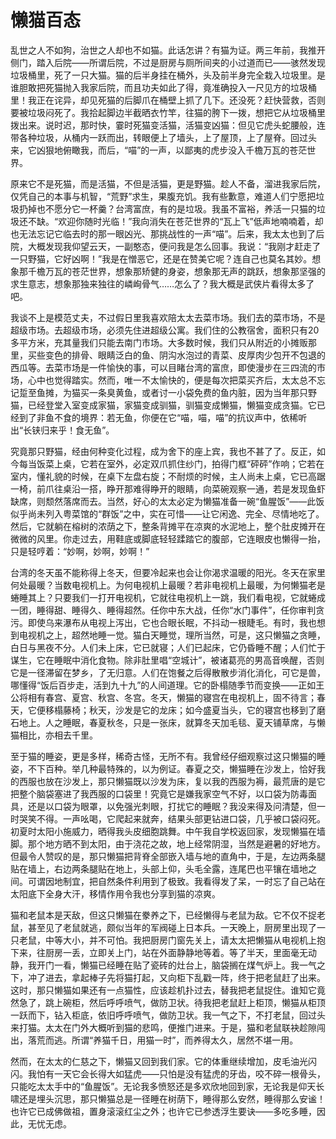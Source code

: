 # 懒猫百态

乱世之人不如狗，治世之人却也不如猫。此话怎讲？有猫为证。两三年前，我推开侧门，踏入后院——所谓后院，不过是厨房与厕所间夹的小过道而已——骇然发现垃圾桶里，死了一只大猫。猫的后半身挂在桶外，头及前半身完全栽入垃圾里。是谁胆敢把死猫抛入我家后院，而且功夫如此了得，竟准确投入一尺见方的垃圾桶里！我正在诧异，却见死猫的后脚爪在桶壁上抓了几下。还没死？赶快营救，否则要被垃圾闷死了。我拾起脚边半截晒衣竹竿，往猫的胯下一拨，想把它从垃圾桶里拨出来。说时迟，那时快，霎时死猫变活猫，活猫变凶猫：但见它虎头蛇腰般，连带各种垃圾，从桶内一跃而出，转眼便上了墙头，上了屋顶，上了屋脊。回过头来，它凶狠地俯瞰我，而后，“喵”的一声，以鄙夷的虎步没入千檐万瓦的苍茫世界。 

原来它不是死猫，而是活猫，不但是活猫，更是野猫。趁人不备，溜进我家后院，仅凭自己的本事与机智，“荒野”求生，果腹充饥。我有些歉意，难道人们宁愿把垃圾扔掉也不愿分它一杯羹？台湾富庶，有的是垃圾。我虽不富裕，养活一只猫的垃圾还不缺。“欢迎你随时光临！”我向消失在苍茫世界的“瓦上飞”低声地喃喃着，却也无法忘记它临去时的那一眼凶光、那挑战性的一声“喵”。后来，我太太也到了后院，大概发现我仰望云天，一副憨态，便问我是怎么回事。我说：“我刚才赶走了一只野猫，它好凶啊！”我是在憎恶它，还是在赞美它呢？连自己也莫名其妙。想象那千檐万瓦的苍茫世界，想象那矫健的身姿，想象那无声的跳跃，想象那坚强的求生意志，想象那独来独往的嶙峋骨气……怎么了？我大概是武侠片看得太多了吧。 

我谈不上是模范丈夫，不过假日里我喜欢陪太太去菜市场。我们去的菜市场，不是超级市场。去超级市场，必须先住进超级公寓。我们住的公教宿舍，面积只有20多平方米，充其量我们只能去南门市场。大多数时候，我们只从附近的小摊贩那里，买些变色的排骨、眼睛泛白的鱼、阴沟水泡过的青菜、皮厚肉少包开不包退的西瓜等。去菜市场是一件愉快的事，可以目睹台湾的富庶，即使漫步在三四流的市场，心中也觉得踏实。然而，唯一不太愉快的，便是每次把菜买齐后，太太总不忘记踅至鱼摊，为猫买一条臭黄鱼，或者讨一小袋免费的鱼内脏，因为当年那只野猫，已经登堂入室变成家猫，家猫变成驯猫，驯猫变成懒猫，懒猫变成贪猫。它已经到了非鱼不食的境界：若无鱼，你便在它“喵，喵，喵”的抗议声中，依稀听出“长铗归来乎！食无鱼”。 

究竟那只野猫，经由何种变化过程，成为舍下的座上宾，我也不甚了了。反正，如今每当饭菜上桌，它若在室外，必定双爪抓住纱门，拍得门框“砰砰”作响；它若在室内，懂礼貌的时候，在桌下左盘右旋；不耐烦的时候，主人尚未上桌，它已高踞一椅，前爪往桌沿一搭，睁开那难得睁开的眼睛，向菜碗观察一通，若是发现鱼虾缺席，则颓然落席而去。当然，好心的太太必定为懒猫准备一碗“鱼腥饭”——此饭似乎尚未列入粤菜馆的“群饭”之中，实在可惜——让它闲逸、完全、尽情地吃了。然后，它就躺在榕树的浓荫之下，整条背摊平在凉爽的水泥地上，整个肚皮摊开在微微的风里。你走过去，用鞋底或脚底轻轻蹂踏它的腹部，它连眼皮也懒得一抬，只是轻哼着：“妙啊，妙啊，妙啊！” 

台湾的冬天虽不能称得上冬天，但要冷起来也会让你渴求温暖的阳光。冬天在家里何处最暖？当数电视机上。为何电视机上最暖？若非电视机上最暖，为何懒猫老是蜷睡其上？只要我们一打开电视机，它就往电视机上一跳，我们看电视，它就蜷成一团，睡得甜、睡得久、睡得超然。任你中东大战，任你“水门事件”，任你审判贪污。即使乌来瀑布从电视上泻出，它也合眼长眠，不抖动一根睫毛。有时，我也想到电视机之上，超然地睡一觉。猫白天睡觉，理所当然，可是，这只懒猫之贪睡，白日与黑夜不分。人们未上床，它已就寝；人们已起床，它仍昏睡不醒；人们忙于谋生，它在睡眠中消化食物。除非肚里唱“空城计”，被诸葛亮的男高音唤醒，否则它是一径滞留在梦乡，了无归意。人们在饱餐之后得散散步消化消化，可它是兽，哪懂得“饭后百步走，活到九十九”的人间道理。它的卧榻随季节而变换——正如王公将相有春宫、夏宫、秋宫、冬宫。冬天，懒猫的寝宫在电视机上，固不待言；春天，它便移榻藤椅；秋天，沙发是它的龙床；如今盛夏当头，它的寝宫也移到了磨石地上。人之睡眠，春夏秋冬，只是一张床，就算冬天加毛毯、夏天铺草席，与懒猫相比，亦相去千里。 

至于猫的睡姿，更是多样，稀奇古怪，无所不有。我曾经仔细观察过这只懒猫的睡姿，不下百种。举几种最特殊的，以为例证。春夏之交，懒猫睡在沙发上，恰好我的西服也放在沙发上，那只懒猫既以沙发为床，复以我的西服为褥，最荒唐的是它把整个脑袋塞进了我西服的口袋里！究竟它是嫌我家空气不好，以口袋为防毒面具，还是以口袋为眼罩，以免强光刺眼，打扰它的睡眠？我没来得及问清楚，但一时哭笑不得。一声吆喝，它爬起来就奔，结果头部更钻进口袋，几乎被口袋闷死。初夏时太阳小施威力，晒得我头皮细胞跳舞。中午我自学校返回家，发现懒猫在墙脚。那个地方晒不到太阳，由于浇花之故，地上经常阴湿，当然是避暑的好地方。但最令人赞叹的是，那只懒猫把背脊全部嵌入墙与地的直角中，于是，左边两条腿贴在墙上，右边两条腿贴在地上，头部上仰，头毛全露，连尾巴也平镶在墙地之间。可谓因地制宜，把自然条件利用到了极致。我看得发了呆，一时忘了自己站在太阳底下全身大汗，移情作用令我也分享到猫的凉爽。 

猫和老鼠本是天敌，但这只懒猫在豢养之下，已经懒得与老鼠为敌。它不仅不捉老鼠，甚至见了老鼠就逃，颇似当年的军阀碰上日本兵。一天晚上，厨房里出现了一只老鼠，中等大小，并不可怕。我把厨房门窗先关上，请太太把懒猫从电视机上抱下来，往厨房一丢，立即关上门，站在外面静静地等着。等了半天，里面毫无动静，我开门一看，懒猫已经睡在贴了瓷砖的灶台上，脑袋搁在煤气炉上。我一气之下，冲了进去，拿起棒子先将猫打起，又向柜下乱戳一阵，终于把老鼠赶了出来。这时，那只懒猫如果还有一点猫性，应该趁机扑过去，替我把老鼠捉住。谁知它竟然急了，跳上碗柜，然后呼呼喷气，做防卫状。待我把老鼠赶上柜顶，懒猫从柜顶一跃而下，钻入柜底，依旧呼呼喷气，做防卫状。我一气之下，不打老鼠，回过头来打猫。太太在门外大概听到猫的悲鸣，便推门进来。于是，猫和老鼠联袂趁隙闯出，落荒而逃。所谓“养猫千日，用猫一时”，而养得太久，居然不堪一用。 

然而，在太太的仁慈之下，懒猫又回到我们家。它的体重继续增加，皮毛油光闪闪。我怕有一天它会长得大如猛虎——只怕是没有猛虎的牙齿，咬不碎一根骨头，只能吃太太手中的“鱼腥饭”。无论我多愤怒还是多欢欣地回到家，无论我是仰天长啸还是埋头沉思，那只懒猫总是一径睡在树荫下，睡得那么安然，睡得那么安谧！也许它已成佛做祖，置身滚滚红尘之外；也许它已参透浮生要诀——多吃多睡，因此，无忧无虑。